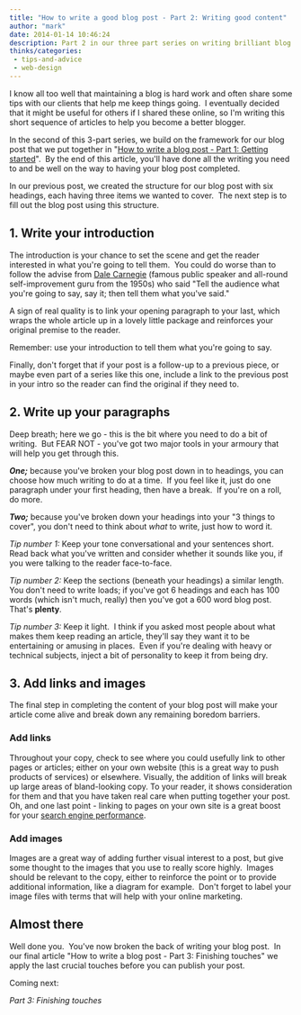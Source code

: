 ```yaml
---
title: "How to write a good blog post - Part 2: Writing good content"
author: "mark"
date: 2014-01-14 10:46:24
description: Part 2 in our three part series on writing brilliant blog posts
thinks/categories: 
 - tips-and-advice
 - web-design
---
```


I know all too well that maintaining a blog is hard work and often share some tips with our clients that help me keep things going.  I eventually decided that it might be useful for others if I shared these online, so I'm writing this short sequence of articles to help you become a better blogger.

In the second of this 3-part series, we build on the framework for our blog post that we put together in "[How to write a blog post - Part 1: Getting started](/thinks/write-good-blog-post-part-1-getting-started/)".  By the end of this article, you'll have done all the writing you need to and be well on the way to having your blog post completed.

In our previous post, we created the structure for our blog post with six headings, each having three items we wanted to cover.  The next step is to fill out the blog post using this structure.

## 1. Write your introduction

The introduction is your chance to set the scene and get the reader interested in what you're going to tell them.  You could do worse than to follow the advise from [Dale Carnegie](http://en.wikipedia.org/wiki/Dale_Carnegie) (famous public speaker and all-round self-improvement guru from the 1950s) who said "Tell the audience what you're going to say, say it; then tell them what you've said."

A sign of real quality is to link your opening paragraph to your last, which wraps the whole article up in a lovely little package and reinforces your original premise to the reader.

Remember: use your introduction to tell them what you're going to say.

Finally, don't forget that if your post is a follow-up to a previous piece, or maybe even part of a series like this one, include a link to the previous post in your intro so the reader can find the original if they need to.

## 2. Write up your paragraphs

Deep breath; here we go - this is the bit where you need to do a bit of writing.  But FEAR NOT - you've got two major tools in your armoury that will help you get through this.

*__One;__* because you've broken your blog post down in to headings, you can choose how much writing to do at a time.  If you feel like it, just do one paragraph under your first heading, then have a break.  If you're on a roll, do more.

*__Two;__* because you've broken down your headings into your "3 things to cover", you don't need to think about *what* to write, just how to word it.

*Tip number 1:*
Keep your tone conversational and your sentences short.  Read back what you've written and consider whether it sounds like you, if you were talking to the reader face-to-face.

*Tip number 2:*
Keep the sections (beneath your headings) a similar length.  You don't need to write loads; if you've got 6 headings and each has 100 words (which isn't much, really) then you've got a 600 word blog post.  That's __plenty__.

*Tip number 3:*
Keep it light.  I think if you asked most people about what makes them keep reading an article, they'll say they want it to be entertaining or amusing in places.  Even if you're dealing with heavy or technical subjects, inject a bit of personality to keep it from being dry.

## 3. Add links and images

The final step in completing the content of your blog post will make your article come alive and break down any remaining boredom barriers.

### Add links

Throughout your copy, check to see where you could usefully link to other pages or articles; either on your own website (this is a great way to push products of services) or elsewhere. Visually, the addition of links will break up large areas of bland-looking copy. To your reader, it shows consideration for them and that you have taken real care when putting together your post. Oh, and one last point - linking to pages on your own site is a great boost for your [search engine performance](/creates/digital-marketing/seo/).

### Add images

Images are a great way of adding further visual interest to a post, but give some thought to the images that you use to really score highly.  Images should be relevant to the copy, either to reinforce the point or to provide additional information, like a diagram for example.  Don't forget to label your image files with terms that will help with your online marketing.

## Almost there

Well done you.  You've now broken the back of writing your blog post.  In our final article "How to write a blog post - Part 3: Finishing touches" we apply the last crucial touches before you can publish your post.

Coming next:

*Part 3: Finishing touches*


